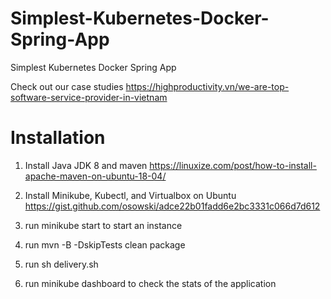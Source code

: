 # Simplest-Kubernetes-Docker-Spring-App
Simplest Kubernetes Docker Spring App

Check out our case studies https://highproductivity.vn/we-are-top-software-service-provider-in-vietnam


# Installation
1. Install Java JDK 8 and maven
https://linuxize.com/post/how-to-install-apache-maven-on-ubuntu-18-04/


2. Install Minikube, Kubectl, and Virtualbox on Ubuntu
https://gist.github.com/osowski/adce22b01fadd6e2bc3331c066d7d612

3. run minikube start to start an instance

4. run mvn -B -DskipTests clean package

5. run sh delivery.sh

6. run minikube dashboard to check the stats of the application
